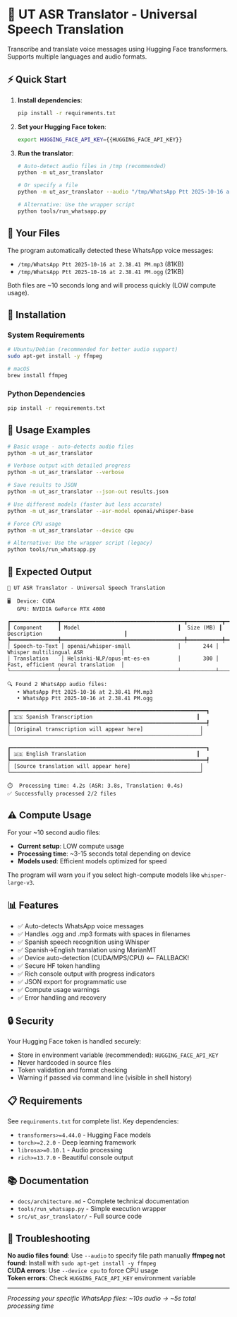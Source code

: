# 🎤 UT ASR Translator - Universal Speech Translation

Transcribe and translate voice messages using Hugging Face transformers. Supports multiple languages and audio formats.

## ⚡ Quick Start

1. **Install dependencies**:
   ```bash
   pip install -r requirements.txt
   ```

2. **Set your Hugging Face token**:
   ```bash
   export HUGGING_FACE_API_KEY={{HUGGING_FACE_API_KEY}}
   ```

3. **Run the translator**:
   ```bash
   # Auto-detect audio files in /tmp (recommended)
   python -m ut_asr_translator
   
   # Or specify a file
   python -m ut_asr_translator --audio "/tmp/WhatsApp Ptt 2025-10-16 at 2.38.41 PM.ogg"
   
   # Alternative: Use the wrapper script
   python tools/run_whatsapp.py
   ```

## 📁 Your Files

The program automatically detected these WhatsApp voice messages:
- `/tmp/WhatsApp Ptt 2025-10-16 at 2.38.41 PM.mp3` (81KB)
- `/tmp/WhatsApp Ptt 2025-10-16 at 2.38.41 PM.ogg` (21KB)

Both files are ~10 seconds long and will process quickly (LOW compute usage).

## 🔧 Installation

### System Requirements
```bash
# Ubuntu/Debian (recommended for better audio support)
sudo apt-get install -y ffmpeg

# macOS
brew install ffmpeg
```

### Python Dependencies
```bash
pip install -r requirements.txt
```

## 🚀 Usage Examples

```bash
# Basic usage - auto-detects audio files
python -m ut_asr_translator

# Verbose output with detailed progress
python -m ut_asr_translator --verbose

# Save results to JSON
python -m ut_asr_translator --json-out results.json

# Use different models (faster but less accurate)
python -m ut_asr_translator --asr-model openai/whisper-base

# Force CPU usage
python -m ut_asr_translator --device cpu

# Alternative: Use the wrapper script (legacy)
python tools/run_whatsapp.py
```

## 🎯 Expected Output

```
🎤 UT ASR Translator - Universal Speech Translation

🖥️  Device: CUDA
   GPU: NVIDIA GeForce RTX 4080

┏━━━━━━━━━━━━━━━┳━━━━━━━━━━━━━━━━━━━━━━━━━━━━━━━━━━━━━━━┳━━━━━━━━━━━┳━━━━━━━━━━━━━━━━━━━━━━━━━━━━━━━━━━━━━━┓
┃ Component     ┃ Model                               ┃  Size (MB) ┃ Description                          ┃
┡━━━━━━━━━━━━━━━╇━━━━━━━━━━━━━━━━━━━━━━━━━━━━━━━━━━━━━━━╇━━━━━━━━━━━╇━━━━━━━━━━━━━━━━━━━━━━━━━━━━━━━━━━━━━━┩
│ Speech-to-Text │ openai/whisper-small               │       244 │ Whisper multilingual ASR            │
│ Translation    │ Helsinki-NLP/opus-mt-es-en         │       300 │ Fast, efficient neural translation  │
└───────────────┴─────────────────────────────────────┴───────────┴──────────────────────────────────────┘

🔍 Found 2 WhatsApp audio files:
   • WhatsApp Ptt 2025-10-16 at 2.38.41 PM.mp3
   • WhatsApp Ptt 2025-10-16 at 2.38.41 PM.ogg

┏━━━━━━━━━━━━━━━━━━━━━━━━━━━━━━━━━━━━━━━━━━━━━━━━━━━━━━━━━━━━━━┓
┃ 🇪🇸 Spanish Transcription                                 ┃
┡━━━━━━━━━━━━━━━━━━━━━━━━━━━━━━━━━━━━━━━━━━━━━━━━━━━━━━━━━━━━━━┩
│ [Original transcription will appear here]                  │
└────────────────────────────────────────────────────────────┘

┏━━━━━━━━━━━━━━━━━━━━━━━━━━━━━━━━━━━━━━━━━━━━━━━━━━━━━━━━━━━━━━┓
┃ 🇺🇸 English Translation                                   ┃
┡━━━━━━━━━━━━━━━━━━━━━━━━━━━━━━━━━━━━━━━━━━━━━━━━━━━━━━━━━━━━━━┩
│ [Source translation will appear here]                      │
└────────────────────────────────────────────────────────────┘

⏱️  Processing time: 4.2s (ASR: 3.8s, Translation: 0.4s)
✅ Successfully processed 2/2 files
```

## ⚠️ Compute Usage

For your ~10 second audio files:
- **Current setup**: LOW compute usage
- **Processing time**: ~3-15 seconds total depending on device
- **Models used**: Efficient models optimized for speed

The program will warn you if you select high-compute models like `whisper-large-v3`.

## 📊 Features

- ✅ Auto-detects WhatsApp voice messages
- ✅ Handles .ogg and .mp3 formats with spaces in filenames  
- ✅ Spanish speech recognition using Whisper
- ✅ Spanish→English translation using MarianMT
- ✅ Device auto-detection (CUDA/MPS/CPU)  <-- FALLBACK!
- ✅ Secure HF token handling
- ✅ Rich console output with progress indicators
- ✅ JSON export for programmatic use
- ✅ Compute usage warnings
- ✅ Error handling and recovery

## 🔒 Security

Your Hugging Face token is handled securely:
- Store in environment variable (recommended): `HUGGING_FACE_API_KEY`
- Never hardcoded in source files
- Token validation and format checking
- Warning if passed via command line (visible in shell history)

## 📋 Requirements

See `requirements.txt` for complete list. Key dependencies:
- `transformers>=4.44.0` - Hugging Face models
- `torch>=2.2.0` - Deep learning framework  
- `librosa>=0.10.1` - Audio processing
- `rich>=13.7.0` - Beautiful console output

## 📚 Documentation

- `docs/architecture.md` - Complete technical documentation
- `tools/run_whatsapp.py` - Simple execution wrapper
- `src/ut_asr_translator/` - Full source code

## 🐛 Troubleshooting

**No audio files found**: Use `--audio` to specify file path manually
**ffmpeg not found**: Install with `sudo apt-get install -y ffmpeg`  
**CUDA errors**: Use `--device cpu` to force CPU usage  
**Token errors**: Check `HUGGING_FACE_API_KEY` environment variable

---
*Processing your specific WhatsApp files: ~10s audio → ~5s total processing time*
